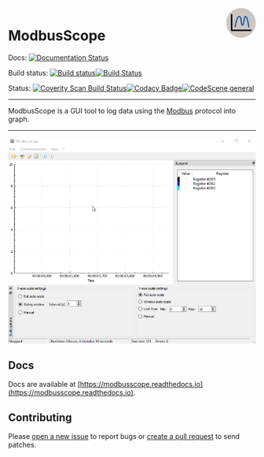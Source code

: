 <img src="./resources/icon/icon-256x256.png" alt="modbusscope logo" title="ModbusScope" align="right" height="60" />

# ModbusScope

Docs: [![Documentation Status](https://readthedocs.org/projects/modbusscope/badge/?version=latest)](https://modbusscope.readthedocs.io/en/latest/?badge=latest)

Build status: [![Build status](https://ci.appveyor.com/api/projects/status/v7ysjn9c2koy1tb8?svg=true)](https://ci.appveyor.com/project/jgeudens/modbusscope)[![Build Status](https://travis-ci.org/jgeudens/ModbusScope.svg?branch=master)](https://travis-ci.org/jgeudens/ModbusScope)

Status: [![Coverity Scan Build Status](https://scan.coverity.com/projects/19701/badge.svg)](https://scan.coverity.com/projects/jgeudens-modbusscope)[![Codacy Badge](https://app.codacy.com/project/badge/Grade/8f51aaa42a3743598f8f61fc0bb17aaf)](https://www.codacy.com/gh/jgeudens/ModbusScope/dashboard?utm_source=github.com&amp;utm_medium=referral&amp;utm_content=jgeudens/ModbusScope&amp;utm_campaign=Badge_Grade)[![CodeScene general](https://codescene.io/images/analyzed-by-codescene-badge.svg)](https://codescene.io/projects/15487)

---

ModbusScope is a GUI tool to log data using the [Modbus](https://en.wikipedia.org/wiki/Modbus) protocol into graph.

---

![ModbusScope demo](modbusscope_demo.gif)

## Docs

Docs are available at [https://modbusscope.readthedocs.io](https://modbusscope.readthedocs.io).


## Contributing

Please [open a new issue](https://github.com/jgeudens/ModbusScope/issues) to report bugs or [create a pull request](https://github.com/jgeudens/ModbusScope/pulls) to send patches.

